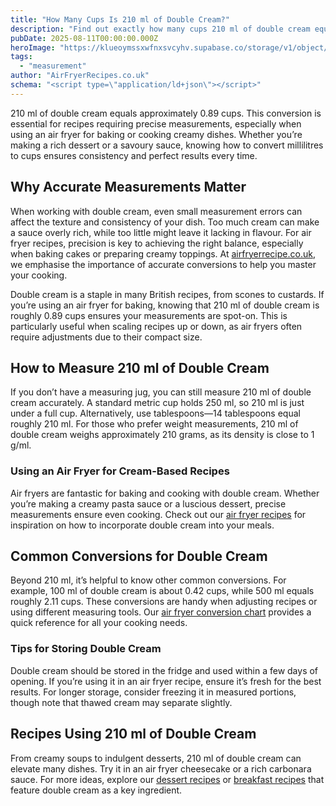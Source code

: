 ```yaml
---
title: "How Many Cups Is 210 ml of Double Cream?"
description: "Find out exactly how many cups 210 ml of double cream equals for perfect baking and cooking every time."
pubDate: 2025-08-11T00:00:00.000Z
heroImage: "https://klueoymssxwfnxsvcyhv.supabase.co/storage/v1/object/public/md/how-many-cups-is-210-ml-of-double-cream-93b1ce69.webp"
tags:
  - "measurement"
author: "AirFryerRecipes.co.uk"
schema: "<script type=\"application/ld+json\"></script>"
---
```


<p>210 ml of double cream equals approximately 0.89 cups. This conversion is essential for recipes requiring precise measurements, especially when using an air fryer for baking or cooking creamy dishes. Whether you’re making a rich dessert or a savoury sauce, knowing how to convert millilitres to cups ensures consistency and perfect results every time.</p>  

<h2>Why Accurate Measurements Matter</h2>  
<p>When working with double cream, even small measurement errors can affect the texture and consistency of your dish. Too much cream can make a sauce overly rich, while too little might leave it lacking in flavour. For air fryer recipes, precision is key to achieving the right balance, especially when baking cakes or preparing creamy toppings. At <a href=https://www.airfryerrecipe.co.uk/>airfryerrecipe.co.uk</a>, we emphasise the importance of accurate conversions to help you master your cooking.</p>  

<p>Double cream is a staple in many British recipes, from scones to custards. If you’re using an air fryer for baking, knowing that 210 ml of double cream is roughly 0.89 cups ensures your measurements are spot-on. This is particularly useful when scaling recipes up or down, as air fryers often require adjustments due to their compact size.</p>  

<h2>How to Measure 210 ml of Double Cream</h2>  
<p>If you don’t have a measuring jug, you can still measure 210 ml of double cream accurately. A standard metric cup holds 250 ml, so 210 ml is just under a full cup. Alternatively, use tablespoons—14 tablespoons equal roughly 210 ml. For those who prefer weight measurements, 210 ml of double cream weighs approximately 210 grams, as its density is close to 1 g/ml.</p>  

<h3>Using an Air Fryer for Cream-Based Recipes</h3>  
<p>Air fryers are fantastic for baking and cooking with double cream. Whether you’re making a creamy pasta sauce or a luscious dessert, precise measurements ensure even cooking. Check out our <a href=https://www.airfryerrecipe.co.uk/recipes>air fryer recipes</a> for inspiration on how to incorporate double cream into your meals.</p>  

<h2>Common Conversions for Double Cream</h2>  
<p>Beyond 210 ml, it’s helpful to know other common conversions. For example, 100 ml of double cream is about 0.42 cups, while 500 ml equals roughly 2.11 cups. These conversions are handy when adjusting recipes or using different measuring tools. Our <a href=https://www.airfryerrecipe.co.uk/air-fryer-conversion-chart>air fryer conversion chart</a> provides a quick reference for all your cooking needs.</p>  

<h3>Tips for Storing Double Cream</h3>  
<p>Double cream should be stored in the fridge and used within a few days of opening. If you’re using it in an air fryer recipe, ensure it’s fresh for the best results. For longer storage, consider freezing it in measured portions, though note that thawed cream may separate slightly.</p>  

<h2>Recipes Using 210 ml of Double Cream</h2>  
<p>From creamy soups to indulgent desserts, 210 ml of double cream can elevate many dishes. Try it in an air fryer cheesecake or a rich carbonara sauce. For more ideas, explore our <a href=https://www.airfryerrecipe.co.uk/recipe-category/dessert>dessert recipes</a> or <a href=https://www.airfryerrecipe.co.uk/recipe-category/breakfast>breakfast recipes</a> that feature double cream as a key ingredient.</p>